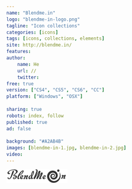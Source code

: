 ```yaml
---
name: "Blendme.in"
logo: "blendme-in-logo.png"
tagline: "Icon collections"
categories: [icons]
tags: [icons, collections, elements]
site: http://blendme.in/
features: 
author:
    name: He
    url: //
    twitter:
free: true
version: ["CS4", "CS5", "CS6", "CC"]
platform: ["Windows", "OSX"]

sharing: true
robots: index, follow
published: true
ad: false

background: "#A2AB4B"
images: [blendme-in-1.jpg, blendme-in-2.jpg]
video: 
---
```


<style type="text/css">
	#blendme-in{
		background: #A2AC4A;
	}
	#blendme-in .preview{
		text-align: center;
		line-height: 60px;
	}
	#blendme-in .preview img{
		display: inline-block;
		vertical-align: middle;
	}
</style>
<div class="preview">
	<img src="/img/blendme-in-logo.png">
</div>